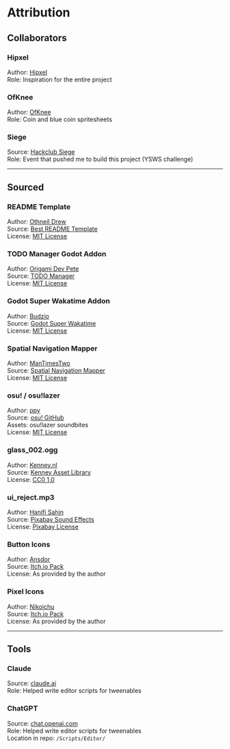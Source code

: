 # Attribution

## Collaborators

### Hipxel
Author: [Hipxel](https://github.com/Hipxel-dev)  
Role: Inspiration for the entire project  

### OfKnee
Author: [OfKnee](https://github.com/ofKnee)  
Role: Coin and blue coin spritesheets  

### Siege
Source: [Hackclub Siege](https://siege.hackclub.com/castle)  
Role: Event that pushed me to build this project (YSWS challenge)  

---

## Sourced

### README Template
Author: [Othneil Drew](https://github.com/othneildrew)  
Source: [Best README Template](https://github.com/othneildrew/Best-README-Template)  
License: [MIT License](https://github.com/othneildrew/Best-README-Template/blob/master/LICENSE.txt)  

### TODO Manager Godot Addon
Author: [Origami Dev Pete](https://github.com/OrigamiDev-Pete)  
Source: [TODO Manager](https://github.com/OrigamiDev-Pete/TODO_Manager)  
License: [MIT License](https://github.com/OrigamiDev-Pete/TODO_Manager/blob/main/LICENSE.md)  

### Godot Super Wakatime Addon
Author: [Budzio](https://github.com/BudzioT)  
Source: [Godot Super Wakatime](https://github.com/BudzioT/Godot_Super-Wakatime)  
License: [MIT License](https://github.com/BudzioT/Godot_Super-Wakatime/blob/master/LICENSE)  

### Spatial Navigation Mapper
Author: [ManTimesTwo](https://github.com/Mantimestwo)  
Source: [Spatial Navigation Mapper](https://github.com/Mantimestwo/Godot-spatial-navigation-mapper)  
License: [MIT License](https://github.com/Mantimestwo/Godot-spatial-navigation-mapper/blob/master/LICENSE)  

### osu! / osu!lazer
Author: [ppy](https://github.com/ppy)  
Source: [osu! GitHub](https://github.com/ppy/osu)  
Assets: osu!lazer soundbites  
License: [MIT License](https://github.com/ppy/osu/blob/master/LICENCE)  

### glass_002.ogg
Author: [Kenney.nl](https://www.kenney.nl)  
Source: [Kenney Asset Library](https://www.kenney.nl/assets)  
License: [CC0 1.0](https://creativecommons.org/publicdomain/zero/1.0/)  

### ui_reject.mp3
Author: [Hanifi Şahin](https://pixabay.com/users/audley_fergine-32337609/)  
Source: [Pixabay Sound Effects](https://pixabay.com/sound-effects//)  
License: [Pixabay License](https://pixabay.com/service/license/)  

### Button Icons
Author: [Ansdor](https://ansdor.itch.io/button-icons)  
Source: [Itch.io Pack](https://ansdor.itch.io/button-icons)  
License: As provided by the author  

### Pixel Icons
Author: [Nikoichu](https://nikoichu.itch.io/pixel-icons)  
Source: [Itch.io Pack](https://nikoichu.itch.io/pixel-icons)  
License: As provided by the author  

---

## Tools

### Claude
Source: [claude.ai](https://claude.ai/)  
Role: Helped write editor scripts for tweenables  

### ChatGPT
Source: [chat.openai.com](https://chatgpt.com)  
Role: Helped write editor scripts for tweenables  
Location in repo: `/Scripts/Editor/`
